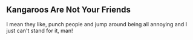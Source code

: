
## Kangaroos Are Not Your Friends

I mean they like, punch people and jump around being all annoying and I just
can't stand for it, man!
